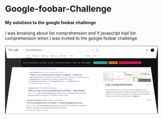 # Google-foobar-Challenge
#### My solutions to the google foobar challenge

I was browsing about list comprehension and if javascript had list comprehension when I was invited to the google foobar challenge      <br /> <br />
![foobar_invite.png](foobar_invite.png)
